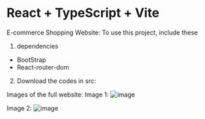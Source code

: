 # React + TypeScript + Vite

E-commerce Shopping Website:
To use this project, include these 
1) dependencies
  - BootStrap
  - React-router-dom
2) Download the codes in src:

Images of the full website:
Image 1:
![image](https://github.com/evanjephi/E-commerce-Shopping-Cart/assets/73504127/2bbe4b63-f461-4c82-8e8f-83986c9b5dcb)

Image 2:
![image](https://github.com/evanjephi/E-commerce-Shopping-Cart/assets/73504127/bbfa1467-c2a4-4c20-879e-d220f8a4d462)
